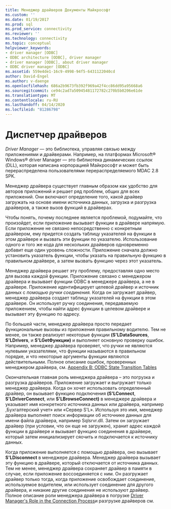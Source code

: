 ```yaml
---
title: Менеджер драйверов Документы Майкрософт
ms.custom: ''
ms.date: 01/19/2017
ms.prod: sql
ms.prod_service: connectivity
ms.reviewer: ''
ms.technology: connectivity
ms.topic: conceptual
helpviewer_keywords:
- driver manager [ODBC]
- ODBC architecture [ODBC], driver manager
- driver manager [ODBC], about driver manager
- ODBC driver manager [ODBC]
ms.assetid: 559e4de1-16c9-4998-94f5-6431122040cd
author: David-Engel
ms.author: v-daenge
ms.openlocfilehash: 686a2b9673fb392f969a42f4cc86dd95a95668a6
ms.sourcegitcommit: ce94c2ad7a50945481172782c270b5b0206e61de
ms.translationtype: MT
ms.contentlocale: ru-RU
ms.lasthandoff: 04/14/2020
ms.locfileid: "81286798"
---
```

# <a name="the-driver-manager"></a>Диспетчер драйверов
*Driver Manager* — это библиотека, управляя связью между приложениями и драйверами. Например, на платформах Microsoft® Windows® driver Manager — это библиотека динамических ссылок (DLL), которая написана корпорацией Майкрософт и может быть перераспределена пользователями перераспределяемого MDAC 2.8 SPK.  
  
 Менеджер драйвера существует главным образом как удобство для авторов приложений и решает ряд проблем, общих для всех приложений. Они включают определение того, какой драйвер загружать на основе имени источника данных, загрузка и разгрузка драйверов, а также вызов функций в драйверах.  
  
 Чтобы понять, почему последнее является проблемой, подумайте, что произойдет, если приложение вызывает функции в драйвере напрямую. Если приложение не связано непосредственно с конкретным драйвером, ему придется создать таблицу указателей на функции в этом драйвере и вызвать эти функции по указателю. Использование одного и того же кода для нескольких драйверов одновременно добавит еще один уровень сложности. Приложение сначала должно установить указатель функции, чтобы указать на правильную функцию в правильном драйвере, а затем вызвать функцию через этот указатель.  
  
 Менеджер драйвера решает эту проблему, предоставляя одно место для вызова каждой функции. Приложение связано с менеджером драйвера и вызывает функции ODBC в менеджере драйвера, а не в драйвере. Приложение идентифицирует целевой драйвер и источник данных с *помощью ручки соединения.* Когда он загружает драйвер, менеджер драйвера создает таблицу указателей на функции в этом драйвере. Он использует ручку соединения, передаваемую приложением, чтобы найти адрес функции в целевом драйвере и вызывает эту функцию по адресу.  
  
 По большей части, менеджер драйвера просто передает функциональные вызовы из приложения правильному водителю. Тем не менее, он также реализует некоторые функции **(S'LDataSources**, **S'LDrivers**, и **S'LGetФункции)** и выполняет основную проверку ошибок. Например, менеджер драйвера проверяет, что ручки не являются нулевыми указателями, что функции называются в правильном порядке, и что некоторые аргументы функции являются действительными. Полное описание ошибок, проверенных менеджером драйвера, см. [Appendix B: ODBC State Transition Tables](../../odbc/reference/appendixes/appendix-b-odbc-state-transition-tables.md)  
  
 Окончательная главная роль менеджера драйвера – это погрузка и разгрузка драйверов. Приложение загружает и выгружает только менеджер драйвера. Когда он хочет использовать определенный драйвер, он вызывает функцию подключения **(S'LConnect**, **S'LDriverConnect**, или **S'LBrowseConnect)** в менеджере драйвера и указывает имя конкретного источника данных или драйвера, например ,Бухгалтерский учет» или «Сервер S'L». Используя это имя, менеджер драйвера выполняет поиск информации об источнике данных для имени файла драйвера, например Sqlsrvr.dll. Затем он загружает драйвер (при условии, что он еще не загружен), хранит адрес каждой функции в драйвере и вызывает функцию соединения в драйвере, который затем инициализирует сяочить и подключается к источнику данных.  
  
 Когда приложение выполняется с помощью драйвера, оно вызывает **S'LDisconnect** в менеджере драйвера. Менеджер драйвера вызывает эту функцию в драйвере, который отключается от источника данных. Тем не менее, менеджер драйвера сохраняет драйвер в памяти в случае, если приложение воссоединяется с ним. Он разгружает драйвер только тогда, когда приложение освобождает соединение, используемое водителем, или использует соединение для другого драйвера, и никакие другие соединения не используют драйвер. Полное описание роли менеджера драйвера в погрузке [Driver Manager's Role in the Connection Process](../../odbc/reference/develop-app/driver-manager-s-role-in-the-connection-process.md)и разгрузке драйверов см.
